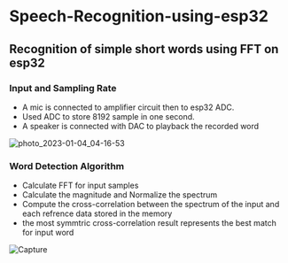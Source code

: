 # Speech-Recognition-using-esp32
## Recognition of simple short words using FFT on esp32


### Input and Sampling Rate
- A mic is connected to amplifier circuit then to esp32 ADC. 
- Used ADC to store 8192 sample in one second. 
- A speaker is connected with DAC to playback the recorded word

![photo_2023-01-04_04-16-53](https://user-images.githubusercontent.com/32411364/210472482-ee8e29e7-74b0-4fe6-a291-a99edabbec25.jpg)

### Word Detection Algorithm
- Calculate FFT for input samples  
- Calculate the magnitude and Normalize the spectrum 
- Compute the cross-correlation between the spectrum of the input and each refrence data stored in the memory
- the most symmtric cross-correlation result represents the best match for input word

![Capture](https://user-images.githubusercontent.com/32411364/210472642-de7bd34d-96fa-4be7-8d4f-ad255792e877.PNG)
